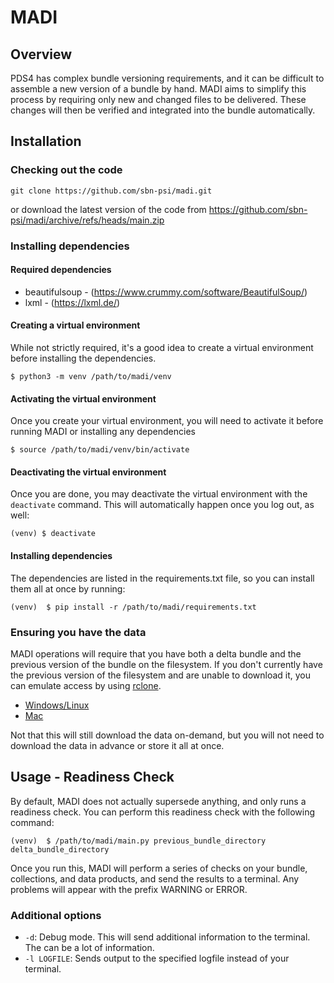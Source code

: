 # MADI

## Overview

PDS4 has complex bundle versioning requirements, and it can be difficult to assemble a new version of a bundle by hand. MADI aims to simplify this process by requiring only new and changed files to be delivered. These changes will then be verified and integrated into the bundle automatically.

## Installation

### Checking out the code

`git clone https://github.com/sbn-psi/madi.git`

or download the latest version of the code from https://github.com/sbn-psi/madi/archive/refs/heads/main.zip 

### Installing dependencies

#### Required dependencies

* beautifulsoup - (https://www.crummy.com/software/BeautifulSoup/) 
* lxml - (https://lxml.de/)

#### Creating a virtual environment

While not strictly required, it's a good idea to create a virtual environment before installing the dependencies. 

`$ python3 -m venv /path/to/madi/venv`

#### Activating the virtual environment

Once you create your virtual environment, you will need to activate it before running MADI or installing any dependencies

`$ source /path/to/madi/venv/bin/activate`

#### Deactivating the virtual environment

Once you are done, you may deactivate the virtual environment with the `deactivate` command. This will automatically happen once you log out, as well:

`(venv) $ deactivate`

#### Installing dependencies

The dependencies are listed in the requirements.txt file, so you can install them all at once by running:

`(venv)  $ pip install -r /path/to/madi/requirements.txt`

### Ensuring you have the data

MADI operations will require that you have both a delta bundle and the previous version of the bundle on the filesystem. If you don't currently have the previous version of the filesystem and are unable to download it, you can emulate access by using [rclone](https://rclone.org/).

* [Windows/Linux](https://rclone.org/commands/rclone_mount/)
* [Mac](https://rclone.org/commands/rclone_nfsmount/)

Not that this will still download the data on-demand, but you will not need to download the data in advance or store it all at once. 

## Usage - Readiness Check

By default, MADI does not actually supersede anything, and only runs a readiness check. You can perform this readiness check with the following command:

`(venv)  $ /path/to/madi/main.py previous_bundle_directory delta_bundle_directory`

Once you run this, MADI will perform a series of checks on your bundle, collections, and data products, and send the results to a terminal. Any problems will appear with the prefix WARNING or ERROR.

### Additional options

* `-d`: Debug mode. This will send additional information to the terminal. The can be a lot of information.
* `-l LOGFILE`: Sends output to the specified logfile instead of your terminal.

